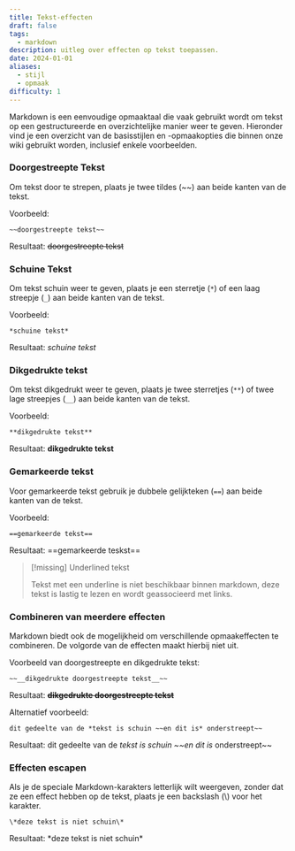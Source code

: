 ```yaml
---
title: Tekst-effecten
draft: false
tags:
  - markdown
description: uitleg over effecten op tekst toepassen.
date: 2024-01-01
aliases:
  - stijl
  - opmaak
difficulty: 1
---
```

Markdown is een eenvoudige opmaaktaal die vaak gebruikt wordt om tekst op een gestructureerde en overzichtelijke manier weer te geven. Hieronder vind je een overzicht van de basisstijlen en -opmaakopties die binnen onze wiki gebruikt worden, inclusief enkele voorbeelden.

### Doorgestreepte Tekst
Om tekst door te strepen, plaats je twee tildes (~~) aan beide kanten van de tekst.

Voorbeeld:
```
~~doorgestreepte tekst~~
```

Resultaat: ~~doorgestreepte tekst~~

### Schuine Tekst

Om tekst schuin weer te geven, plaats je een sterretje (`*`) of een laag streepje (`_`) aan beide kanten van de tekst.

Voorbeeld:
```
*schuine tekst*
```

Resultaat: *schuine tekst*

### Dikgedrukte tekst

Om tekst dikgedrukt weer te geven, plaats je twee sterretjes (`**`) of twee lage streepjes (`__`) aan beide kanten van de tekst.

Voorbeeld:
```
**dikgedrukte tekst**
```

Resultaat: **dikgedrukte tekst**

### Gemarkeerde tekst
Voor gemarkeerde tekst gebruik je dubbele gelijkteken (`==`) aan beide kanten van de tekst.

Voorbeeld:
```
==gemarkeerde tekst==
```

Resultaat: ==gemarkeerde teskst==

> [!missing] Underlined tekst
> 
> Tekst met een underline is niet beschikbaar binnen markdown, deze tekst is lastig te lezen en wordt geassocieerd met links.

### Combineren van meerdere effecten

Markdown biedt ook de mogelijkheid om verschillende opmaakeffecten te combineren. De volgorde van de effecten maakt hierbij niet uit.

Voorbeeld van doorgestreepte en dikgedrukte tekst:

```
~~__dikgedrukte doorgestreepte tekst__~~
```

Resultaat: ~~__dikgedrukte doorgestreepte tekst__~~

Alternatief voorbeeld:

```
dit gedeelte van de *tekst is schuin ~~en dit is* onderstreept~~
```

Resultaat: dit gedeelte van de *tekst is schuin ~~en dit is* onderstreept~~

### Effecten escapen

Als je de speciale Markdown-karakters letterlijk wilt weergeven, zonder dat ze een effect hebben op de tekst, plaats je een backslash (\\) voor het karakter.

```
\*deze tekst is niet schuin\*
```

Resultaat: \*deze tekst is niet schuin\*
